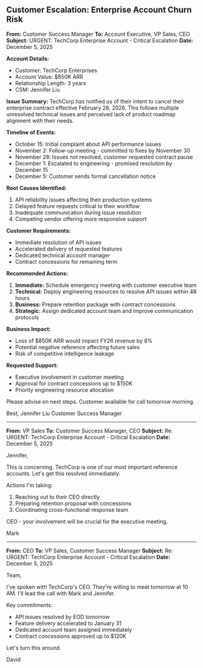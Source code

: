 ## Customer Escalation: Enterprise Account Churn Risk

**From:** Customer Success Manager
**To:** Account Executive, VP Sales, CEO
**Subject:** URGENT: TechCorp Enterprise Account - Critical Escalation
**Date:** December 5, 2025

**Account Details:**
- Customer: TechCorp Enterprises
- Account Value: $850K ARR
- Relationship Length: 3 years
- CSM: Jennifer Liu

**Issue Summary:**
TechCorp has notified us of their intent to cancel their enterprise contract effective February 28, 2026. This follows multiple unresolved technical issues and perceived lack of product roadmap alignment with their needs.

**Timeline of Events:**
- October 15: Initial complaint about API performance issues
- November 2: Follow-up meeting - committed to fixes by November 30
- November 28: Issues not resolved, customer requested contract pause
- December 1: Escalated to engineering - promised resolution by December 15
- December 5: Customer sends formal cancellation notice

**Root Causes Identified:**
1. API reliability issues affecting their production systems
2. Delayed feature requests critical to their workflow
3. Inadequate communication during issue resolution
4. Competing vendor offering more responsive support

**Customer Requirements:**
- Immediate resolution of API issues
- Accelerated delivery of requested features
- Dedicated technical account manager
- Contract concessions for remaining term

**Recommended Actions:**
1. **Immediate:** Schedule emergency meeting with customer executive team
2. **Technical:** Deploy engineering resources to resolve API issues within 48 hours
3. **Business:** Prepare retention package with contract concessions
4. **Strategic:** Assign dedicated account team and improve communication protocols

**Business Impact:**
- Loss of $850K ARR would impact FY26 revenue by 8%
- Potential negative reference affecting future sales
- Risk of competitive intelligence leakage

**Requested Support:**
- Executive involvement in customer meeting
- Approval for contract concessions up to $150K
- Priority engineering resource allocation

Please advise on next steps. Customer available for call tomorrow morning.

Best,
Jennifer Liu
Customer Success Manager

---

**From:** VP Sales
**To:** Customer Success Manager, CEO
**Subject:** Re: URGENT: TechCorp Enterprise Account - Critical Escalation
**Date:** December 5, 2025

Jennifer,

This is concerning. TechCorp is one of our most important reference accounts. Let's get this resolved immediately.

Actions I'm taking:
1. Reaching out to their CEO directly
2. Preparing retention proposal with concessions
3. Coordinating cross-functional response team

CEO - your involvement will be crucial for the executive meeting.

Mark

---

**From:** CEO
**To:** VP Sales, Customer Success Manager
**Subject:** Re: URGENT: TechCorp Enterprise Account - Critical Escalation
**Date:** December 5, 2025

Team,

I've spoken with TechCorp's CEO. They're willing to meet tomorrow at 10 AM. I'll lead the call with Mark and Jennifer.

Key commitments:
- API issues resolved by EOD tomorrow
- Feature delivery accelerated to January 31
- Dedicated account team assigned immediately
- Contract concessions approved up to $120K

Let's turn this around.

David
